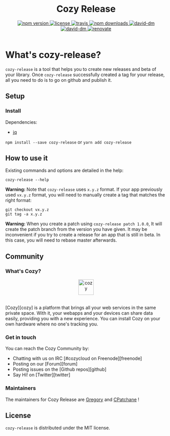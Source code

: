 <h1 align="center">Cozy Release</h1>

<div align="center">
  <a href="https://www.npmjs.com/package/cozy-release">
    <img src="https://img.shields.io/npm/v/cozy-release.svg" alt="npm version" />
  </a>
  <a href="https://github.com/cozy/cozy-release/blob/master/LICENSE">
    <img src="https://img.shields.io/npm/l/cozy-release.svg" alt="license" />
  </a>
  <a href="https://travis-ci.org/cozy/cozy-release">
    <img src="https://img.shields.io/travis/cozy/cozy-release.svg" alt="travis" />
  </a>
  <a href="https://npmcharts.com/compare/cozy-release">
    <img src="https://img.shields.io/npm/dm/cozy-release.svg" alt="npm downloads" />
  </a>
  <a href="https://david-dm.org/cozy/cozy-release">
    <img src="https://img.shields.io/david/cozy/cozy-release.svg" alt="david-dm" />
  </a>
  <a href="https://david-dm.org/cozy/cozy-release">
    <img src="https://img.shields.io/david/dev/cozy/cozy-release.svg" alt="david-dm" />
  </a>
  <a href="https://renovateapp.com/">
    <img src="https://img.shields.io/badge/renovate-enabled-brightgreen.svg" alt="renovate" />
  </a>
</div>

</br>

# What's cozy-release?

`cozy-release` is a tool that helps you to create new releases and beta of your library.
Once `cozy-release` successfully created a tag for your release, all you need to do is to go on github and publish it.

## Setup

### Install

Dependencies:

- [jq](https://stedolan.github.io/jq/)

`npm install --save cozy-release`
or
`yarn add cozy-release`

## How to use it

Existing commands and options are detailed in the help:

```
cozy-release --help
```

**Warning:** Note that `cozy-release` uses `x.y.z` format. If your app previously used `vx.y.z` format, you will need to manually create a tag that matches the right format:

```
git checkout vx.y.z
git tag -a x.y.z
```

**Warning:** When you create a patch using `cozy-release patch 1.0.0`, It will create the patch branch from the version you have given. It may be inconvenient if you try to create a release for an app that is still in beta. In this case, you will need to rebase master afterwards.

## Community

### What's Cozy?

<div align="center">
  <a href="https://cozy.io">
    <img src="https://cdn.rawgit.com/cozy/cozy-site/master/src/images/cozy-logo-name-horizontal-blue.svg" alt="cozy" height="48" />
  </a>
 </div>
 </br>

[Cozy][cozy] is a platform that brings all your web services in the same private space. With it, your webapps and your devices can share data easily, providing you with a new experience. You can install Cozy on your own hardware where no one's tracking you.

### Get in touch

You can reach the Cozy Community by:

- Chatting with us on IRC [#cozycloud on Freenode][freenode]
- Posting on our [Forum][forum]
- Posting issues on the [Github repos][github]
- Say Hi! on [Twitter][twitter]

### Maintainers

The maintainers for Cozy Release are [Gregory](https://github.com/gregorylegarec) and [CPatchane](https://github.com/cpatchane) !

## License

`cozy-release` is distributed under the MIT license.
